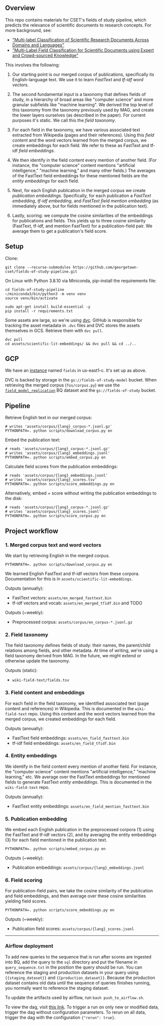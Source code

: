 ## Overview

This repo contains materials for CSET's fields of study pipeline, which predicts the relevance of scientific documents 
to research concepts. For more background, see:

- ["Multi-label Classification of Scientific Research Documents Across Domains and Languages"](https://aclanthology.org/2022.sdp-1.12/)
- ["Multi-Label Field Classification for Scientific Documents using Expert and Crowd-sourced Knowledge"](https://aclanthology.org/2024.wikinlp-1.7/)

This involves the following:

1. Our starting point is our merged corpus of publications, specifically its English-language text. We use it to learn 
   _FastText_ and _tf-idf word vectors_.

2. The second fundamental input is a taxonomy that defines fields of study, in a hierarchy of broad areas like
   "computer science" and more granular subfields like "machine learning". We derived the top level of this taxonomy 
   from the taxonomy previously used by MAG, and create the lower layers ourselves (as described in the paper). For 
   current purposes it's static. We call this the _field taxonomy_.

3. For each field in the taxonomy, we have various associated text extracted from Wikipedia (pages and their 
   references). Using this _field content_ and the word vectors learned from the merged corpus, we create embeddings for 
   each field. We refer to these as FastText and tf-idf _field embeddings_.

4. We then identify in the field content every mention of another field. (For instance, the "computer science" content
   mentions "artificial intelligence," "machine learning," and many other fields.) The averages of the FastText field 
   embeddings for these mentioned fields are the _entity embeddings_ for each field.

5. Next, for each English publication in the merged corpus we create _publication embeddings_. Specifically, for each
   publication a _FastText embedding_, _tf-idf embedding_, and _FastText field mention embedding_ (as immediately above,
   but for fields mentioned in the publication text).

6. Lastly, scoring: we compute the cosine similarities of the embeddings for publications and fields. This yields up to
   three cosine similarity (FastText, tf-idf, and mention FastText) for a publication-field pair. We average them to get
   a publication's field score.

## Setup

Clone:

```shell
git clone --recurse-submodules https://github.com/georgetown-cset/fields-of-study-pipeline.git
```

On Linux with Python 3.8.10 via Miniconda, pip-install the requirements file:

```shell
cd fields-of-study-pipeline
~/miniconda3/bin/python3 -m venv venv
source venv/bin/activate

sudo apt-get install build-essential -y
pip install -r requirements.txt
```

Some assets are large, so we're using [dvc](https://dvc.org/doc/start). 
GitHub is responsible for tracking the asset metadata in `.dvc` files and DVC stores the assets themselves in GCS.
Retrieve them with `dvc pull`.

```shell
dvc pull
cd assets/scientific-lit-embeddings/ && dvc pull && cd ../..
```

## GCP

We have an [instance](https://console.cloud.google.com/compute/instancesDetail/zones/us-east1-c/instances/fields?project=gcp-cset-projects)
named `fields` in us-east1-c. It's set up as above.

DVC is backed by storage in the `gs://fields-of-study-model` bucket. 
When retrieving the merged corpus (`fos/corpus.py`) we use the 
[`field_model_replication`](https://console.cloud.google.com/bigquery?project=gcp-cset-projects&p=gcp-cset-projects&d=field_model_replication&page=dataset)
BQ dataset and the `gs://fields-of-study` bucket.

## Pipeline

Retrieve English text in our merged corpus:

```shell
# writes 'assets/corpus/{lang}_corpus-*.jsonl.gz'
PYTHONPATH=. python scripts/download_corpus.py en
```

Embed the publication text:

```shell
# reads 'assets/corpus/{lang}_corpus-*.jsonl.gz'
# writes 'assets/corpus/{lang}_embeddings.jsonl'
PYTHONPATH=. python scripts/embed_corpus.py en
```

Calculate field scores from the publication embeddings:

```shell
# reads 'assets/corpus/{lang}_embeddings.jsonl'
# writes 'assets/corpus/{lang}_scores.tsv'
PYTHONPATH=. python scripts/score_embeddings.py en
```

Alternatively, embed + score without writing the publication embeddings to the disk:

```shell
# reads 'assets/corpus/{lang}_corpus-*.jsonl.gz'
# writes 'assets/corpus/{lang}_scores.jsonl'
PYTHONPATH=. python scripts/score_corpus.py en
```

## Project workflow

### 1. Merged corpus text and word vectors

We start by retrieving English in the merged corpus.

```shell
PYTHONPATH=. python scripts/download_corpus.py en
```

We learned English FastText and tf-idf vectors from these corpora. Documentation for this is
in `assets/scientific-lit-embeddings`.

Outputs (annually):

- FastText vectors: `assets/en_merged_fasttext.bin`
- tf-idf vectors and vocab: `assets/en_merged_tfidf.bin` and TODO

Outputs (~weekly):

- Preprocessed corpus: `assets/corpus/en_corpus-*.jsonl.gz`

### 2. Field taxonomy

The field taxonomy defines fields of study: their names, the parent/child relations among fields, and other metadata. At
time of writing, we're using a field taxonomy derived from MAG. In the future, we might extend or otherwise update the
taxonomy.

Outputs (static):

- `wiki-field-text/fields.tsv`

### 3. Field content and embeddings

For each field in the field taxonomy, we identified associated text (page content and references) in Wikipedia. This is
documented in the `wiki-field-text` repo. Using this content and the word vectors learned from the merged corpus, we
created embeddings for each field.

Outputs (annually):

- FastText field embeddings: `assets/en_field_fasttext.bin`
- tf-idf field embeddings: `assets/en_field_tfidf.bin`

### 4. Entity embeddings

We identify in the field content every mention of another field. For instance, the "computer science" content mentions 
"artificial intelligence," "machine learning," etc. We average over the FastText embeddings for mentioned fields to
generate FastText _entity embeddings_. This is documented in the `wiki-field-text` repo.

Outputs (annually):

- FastText entity embeddings: `assets/en_field_mention_fasttext.bin`

### 5. Publication embedding

We embed each English publication in the preprocessed corpora (1) using the FastText and tf-idf vectors (2), and by
averaging the entity embeddings (3) for each field mentioned in the publication text.

```shell
PYTHONPATH=. python scripts/embed_corpus.py en
```

Outputs (~weekly):

- Publication embeddings: `assets/corpus/{lang}_embeddings.jsonl`

### 6. Field scoring

For publication-field pairs, we take the cosine similarity of the publication and field embeddings, and then average
over these cosine similarities yielding field scores.

```shell
PYTHONPATH=. python scripts/score_embeddings.py en
```

Outputs (~weekly):

- Publication field scores: `assets/corpus/{lang}_scores.jsonl`

---

### Airflow deployment

To add new queries to the sequence that is run after scores are ingested into BQ, add the query to the `sql` directory
and put the filename in `query_sequence.txt` in the position the query should be run. You can reference the
staging and production datasets in your query using `{{staging_dataset}}` and `{{production_dataset}}`. Because
the production dataset contains old data until the sequence of queries finishes running, you normally want to
reference the staging dataset.

To update the artifacts used by airflow, run `bash push_to_airflow.sh`.

To view the dag, visit [this link](https://sc8c690a9f43753bep-tp.appspot.com/graph?dag_id=new_fields_of_study). To
trigger a run on only new or modified data, trigger the dag without configuration parameters. To rerun on all data, 
trigger the dag with the configuration `{"rerun": true}`.
